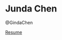 # Junda Chen

@GindaChen

[Resume](https://drive.google.com/file/d/1ct5GqlMZnr11c5Zu4oxiB-R1K7LH0rEK/view?usp=sharing)

